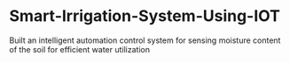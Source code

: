 # Smart-Irrigation-System-Using-IOT
Built an intelligent automation control system for sensing moisture content of the soil for efficient water utilization
